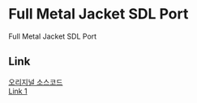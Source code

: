# Full Metal Jacket SDL Port
Full Metal Jacket SDL Port

## Link
[오리지널 소스코드](https://github.com/idgmatrix/FMJ)   
[Link 1](https://www.khgames.co.kr/news/articleView.html?idxno=118161)   
